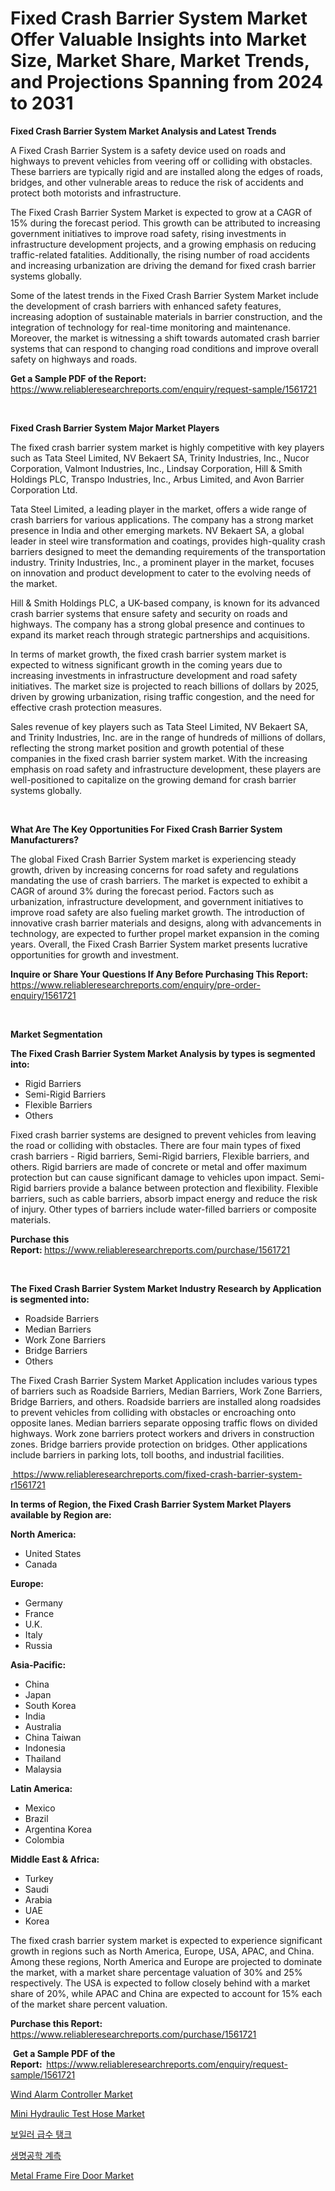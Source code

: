 <p><h1>Fixed Crash Barrier System Market Offer Valuable Insights into Market Size, Market Share, Market Trends, and Projections Spanning from 2024 to 2031</h1></p><p><strong>Fixed Crash Barrier System Market Analysis and Latest Trends</strong></p>
<p><p>A Fixed Crash Barrier System is a safety device used on roads and highways to prevent vehicles from veering off or colliding with obstacles. These barriers are typically rigid and are installed along the edges of roads, bridges, and other vulnerable areas to reduce the risk of accidents and protect both motorists and infrastructure.</p><p>The Fixed Crash Barrier System Market is expected to grow at a CAGR of 15% during the forecast period. This growth can be attributed to increasing government initiatives to improve road safety, rising investments in infrastructure development projects, and a growing emphasis on reducing traffic-related fatalities. Additionally, the rising number of road accidents and increasing urbanization are driving the demand for fixed crash barrier systems globally.</p><p>Some of the latest trends in the Fixed Crash Barrier System Market include the development of crash barriers with enhanced safety features, increasing adoption of sustainable materials in barrier construction, and the integration of technology for real-time monitoring and maintenance. Moreover, the market is witnessing a shift towards automated crash barrier systems that can respond to changing road conditions and improve overall safety on highways and roads.</p></p>
<p><strong>Get a Sample PDF of the Report:&nbsp;</strong> <a href="https://www.reliableresearchreports.com/enquiry/request-sample/1561721">https://www.reliableresearchreports.com/enquiry/request-sample/1561721</a></p>
<p>&nbsp;</p>
<p><strong>Fixed Crash Barrier System Major Market Players</strong></p>
<p><p>The fixed crash barrier system market is highly competitive with key players such as Tata Steel Limited, NV Bekaert SA, Trinity Industries, Inc., Nucor Corporation, Valmont Industries, Inc., Lindsay Corporation, Hill & Smith Holdings PLC, Transpo Industries, Inc., Arbus Limited, and Avon Barrier Corporation Ltd.</p><p>Tata Steel Limited, a leading player in the market, offers a wide range of crash barriers for various applications. The company has a strong market presence in India and other emerging markets. NV Bekaert SA, a global leader in steel wire transformation and coatings, provides high-quality crash barriers designed to meet the demanding requirements of the transportation industry. Trinity Industries, Inc., a prominent player in the market, focuses on innovation and product development to cater to the evolving needs of the market.</p><p>Hill & Smith Holdings PLC, a UK-based company, is known for its advanced crash barrier systems that ensure safety and security on roads and highways. The company has a strong global presence and continues to expand its market reach through strategic partnerships and acquisitions.</p><p>In terms of market growth, the fixed crash barrier system market is expected to witness significant growth in the coming years due to increasing investments in infrastructure development and road safety initiatives. The market size is projected to reach billions of dollars by 2025, driven by growing urbanization, rising traffic congestion, and the need for effective crash protection measures.</p><p>Sales revenue of key players such as Tata Steel Limited, NV Bekaert SA, and Trinity Industries, Inc. are in the range of hundreds of millions of dollars, reflecting the strong market position and growth potential of these companies in the fixed crash barrier system market. With the increasing emphasis on road safety and infrastructure development, these players are well-positioned to capitalize on the growing demand for crash barrier systems globally.</p></p>
<p>&nbsp;</p>
<p><strong>What Are The Key Opportunities For Fixed Crash Barrier System Manufacturers?</strong></p>
<p><p>The global Fixed Crash Barrier System market is experiencing steady growth, driven by increasing concerns for road safety and regulations mandating the use of crash barriers. The market is expected to exhibit a CAGR of around 3% during the forecast period. Factors such as urbanization, infrastructure development, and government initiatives to improve road safety are also fueling market growth. The introduction of innovative crash barrier materials and designs, along with advancements in technology, are expected to further propel market expansion in the coming years. Overall, the Fixed Crash Barrier System market presents lucrative opportunities for growth and investment.</p></p>
<p><strong>Inquire or Share Your Questions If Any Before Purchasing This Report:</strong> <a href="https://www.reliableresearchreports.com/enquiry/pre-order-enquiry/1561721">https://www.reliableresearchreports.com/enquiry/pre-order-enquiry/1561721</a></p>
<p>&nbsp;</p>
<p><strong>Market Segmentation</strong></p>
<p><strong>The Fixed Crash Barrier System Market Analysis by types is segmented into:</strong></p>
<p><ul><li>Rigid Barriers</li><li>Semi-Rigid Barriers</li><li>Flexible Barriers</li><li>Others</li></ul></p>
<p><p>Fixed crash barrier systems are designed to prevent vehicles from leaving the road or colliding with obstacles. There are four main types of fixed crash barriers - Rigid barriers, Semi-Rigid barriers, Flexible barriers, and others. Rigid barriers are made of concrete or metal and offer maximum protection but can cause significant damage to vehicles upon impact. Semi-Rigid barriers provide a balance between protection and flexibility. Flexible barriers, such as cable barriers, absorb impact energy and reduce the risk of injury. Other types of barriers include water-filled barriers or composite materials.</p></p>
<p><strong>Purchase this Report:&nbsp;</strong><a href="https://www.reliableresearchreports.com/purchase/1561721">https://www.reliableresearchreports.com/purchase/1561721</a></p>
<p>&nbsp;</p>
<p><strong>The Fixed Crash Barrier System Market Industry Research by Application is segmented into:</strong></p>
<p><ul><li>Roadside Barriers</li><li>Median Barriers</li><li>Work Zone Barriers</li><li>Bridge Barriers</li><li>Others</li></ul></p>
<p><p>The Fixed Crash Barrier System Market Application includes various types of barriers such as Roadside Barriers, Median Barriers, Work Zone Barriers, Bridge Barriers, and others. Roadside barriers are installed along roadsides to prevent vehicles from colliding with obstacles or encroaching onto opposite lanes. Median barriers separate opposing traffic flows on divided highways. Work zone barriers protect workers and drivers in construction zones. Bridge barriers provide protection on bridges. Other applications include barriers in parking lots, toll booths, and industrial facilities.</p></p>
<p><a href="https://www.reliableresearchreports.com/fixed-crash-barrier-system-r1561721">&nbsp;https://www.reliableresearchreports.com/fixed-crash-barrier-system-r1561721</a></p>
<p><strong>In terms of Region, the Fixed Crash Barrier System Market Players available by Region are:</strong></p>
<p>
    <p> <strong> North America: </strong>
        <ul>
            <li>United States</li>
            <li>Canada</li>
        </ul>
        </p> 
    <p> <strong> Europe: </strong>
        <ul>
            <li>Germany</li>
            <li>France</li>
            <li>U.K.</li>
            <li>Italy</li>
            <li>Russia</li>
        </ul>
        </p> 
    <p> <strong> Asia-Pacific: </strong>
        <ul>
            <li>China</li>
            <li>Japan</li>
            <li>South Korea</li>
            <li>India</li>
            <li>Australia</li>
            <li>China Taiwan</li>
            <li>Indonesia</li>
            <li>Thailand</li>
            <li>Malaysia</li>
        </ul>
        </p> 
    <p> <strong> Latin America: </strong>
        <ul>
            <li>Mexico</li>
            <li>Brazil</li>
            <li>Argentina Korea</li>
            <li>Colombia</li>
        </ul>
        </p> 
    <p> <strong> Middle East & Africa: </strong>
        <ul>
            <li>Turkey</li>
            <li>Saudi</li>
            <li>Arabia</li>
            <li>UAE</li>
            <li>Korea</li>
        </ul>
    </p>
    </p>
<p><p>The fixed crash barrier system market is expected to experience significant growth in regions such as North America, Europe, USA, APAC, and China. Among these regions, North America and Europe are projected to dominate the market, with a market share percentage valuation of 30% and 25% respectively. The USA is expected to follow closely behind with a market share of 20%, while APAC and China are expected to account for 15% each of the market share percent valuation.</p></p>
<p><strong>Purchase this Report: </strong><a href="https://www.reliableresearchreports.com/purchase/1561721">https://www.reliableresearchreports.com/purchase/1561721</a></p>
<p>&nbsp;<strong>Get a Sample PDF of the Report:&nbsp;&nbsp;</strong><a href="https://www.reliableresearchreports.com/enquiry/request-sample/1561721">https://www.reliableresearchreports.com/enquiry/request-sample/1561721</a></p>
<p><strong></strong></p>
<p><p><a href="https://github.com/AnnChovey2023/Market-Research-Report-List-2/blob/main/wind-alarm-controller-market.md">Wind Alarm Controller Market</a></p><p><a href="https://github.com/ZackaryHalvorson2023/Market-Research-Report-List-2/blob/main/mini-hydraulic-test-hose-market.md">Mini Hydraulic Test Hose Market</a></p><p><a href="https://github.com/LoganRew1964/Market-Research-Report-List-2/blob/main/508370669330.md">보일러 급수 탱크</a></p><p><a href="https://github.com/sarassiksa/Market-Research-Report-List-2/blob/main/890081269329.md">생명공학 계측</a></p><p><a href="https://github.com/yadanielu/Market-Research-Report-List-1/blob/main/metal-frame-fire-door-market.md">Metal Frame Fire Door Market</a></p></p>